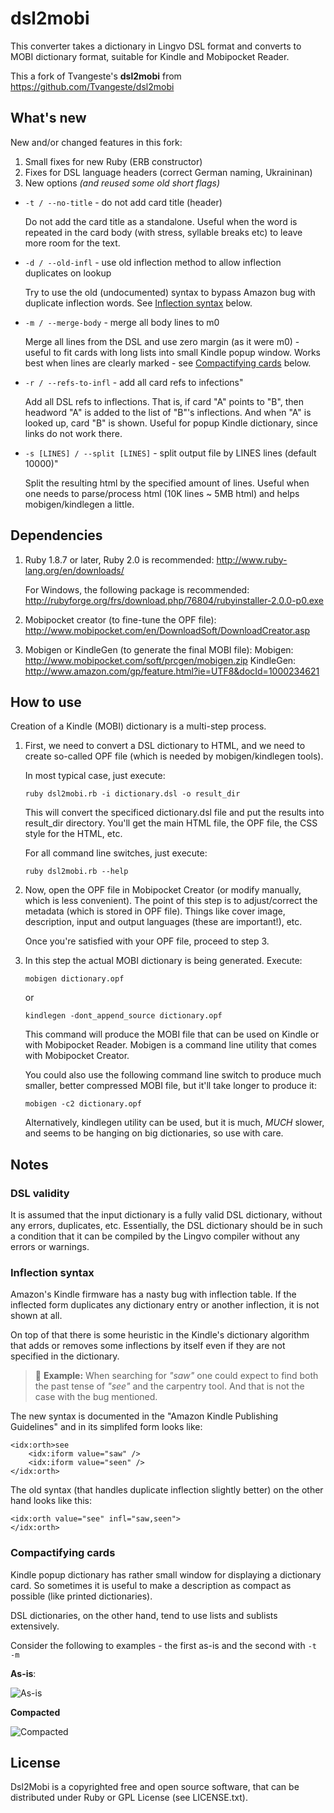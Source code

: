 # dsl2mobi

This converter takes a dictionary in Lingvo DSL format and converts
to MOBI dictionary format, suitable for Kindle and Mobipocket Reader.

This a fork of Tvangeste's **dsl2mobi** from https://github.com/Tvangeste/dsl2mobi

## What's new

New and/or changed features in this fork:

1. Small fixes for new Ruby (ERB constructor)
2. Fixes for DSL language headers (correct German naming, Ukraininan) 
3. New options *(and reused some old short flags)*
 - `-t / --no-title` - do not add card title (header)

	Do not add the card title as a standalone. Useful when the word is repeated in the card body (with stress, syllable breaks etc) to leave more room for the text.

 - `-d / --old-infl` - use old inflection method to allow inflection duplicates on lookup

	Try to use the old (undocumented) syntax to bypass Amazon bug with duplicate inflection words. See [Inflection syntax](#inflection-syntax) below. 

 - `-m / --merge-body` - merge all body lines to m0
 
	Merge all lines from the DSL and use zero margin (as it were m0) - useful to fit cards with long lists into small Kindle popup window. Works best when lines are clearly marked - see [Compactifying cards](#compactifying-cards) below.

 - `-r / --refs-to-infl` - add all card refs to infections"

	Add all DSL refs to inflections. That is, if card "A" points to "B", then headword "A" is added to the list of "B"'s inflections. And when "A" is looked up, card "B" is shown. Useful for popup Kindle dictionary, since links do not work there.

 - `-s [LINES] / --split [LINES]` - split output file by LINES lines (default 10000)"

	Split the resulting html by the specified amount of lines. Useful when one needs to parse/process html (10K lines ~ 5MB html) and helps mobigen/kindlegen a little.


## Dependencies 

1. Ruby 1.8.7 or later, Ruby 2.0 is recommended:
   http://www.ruby-lang.org/en/downloads/

   For Windows, the following package is recommended:
   http://rubyforge.org/frs/download.php/76804/rubyinstaller-2.0.0-p0.exe

2. Mobipocket creator (to fine-tune the OPF file):
   http://www.mobipocket.com/en/DownloadSoft/DownloadCreator.asp

3. Mobigen or KindleGen (to generate the final MOBI file):
   Mobigen: http://www.mobipocket.com/soft/prcgen/mobigen.zip
   KindleGen: http://www.amazon.com/gp/feature.html?ie=UTF8&docId=1000234621

## How to use

Creation of a Kindle (MOBI) dictionary is a multi-step process.

1. First, we need to convert a DSL dictionary to HTML, and we need to
create so-called OPF file (which is needed by mobigen/kindlegen tools).

   In most typical case, just execute:
  
   `ruby dsl2mobi.rb -i dictionary.dsl -o result_dir`

   This will convert the specificed dictionary.dsl file and put the results
into result_dir directory. You'll get the main HTML file, the OPF file,
the CSS style for the HTML, etc.

   For all command line switches, just execute:

   `ruby dsl2mobi.rb --help`

2. Now, open the OPF file in Mobipocket Creator (or modify manually, which is
less convenient). The point of this step is to adjust/correct the metadata
(which is stored in OPF file). Things like cover image, description,
input and output languages (these are important!), etc.

   Once you're satisfied with your OPF file, proceed to step 3.

3. In this step the actual MOBI dictionary is being generated. Execute:

    `mobigen dictionary.opf`

    or

    `kindlegen -dont_append_source dictionary.opf`

   This command will produce the MOBI file that can be used on Kindle
or with Mobipocket Reader. Mobigen is a command line utility that comes
with Mobipocket Creator.

    You could also use the following command line switch to produce much
smaller, better compressed MOBI file, but it'll take longer to produce it:

    `mobigen -c2 dictionary.opf`

    Alternatively, kindlegen utility can be used, but it is much, *MUCH*
slower, and seems to be hanging on big dictionaries, so use with care.

## Notes 

### DSL validity
It is assumed that the input dictionary is a fully valid DSL dictionary,
   without any errors, duplicates, etc. Essentially, the DSL dictionary
   should be in such a condition that it can be compiled by the Lingvo compiler
   without any errors or warnings.

### Inflection syntax

Amazon's Kindle firmware has a nasty bug with inflection table. If the inflected form duplicates any dictionary entry or another inflection, it is not shown at all.

On top of that there is some heuristic in the Kindle's dictionary algorithm that adds or removes some inflections by itself even if they are not specified in the dictionary.

> :memo: **Example:** When searching for _"saw"_ one could expect to find both the past tense of _"see"_ and the carpentry tool. And that is not the case with the bug mentioned.

The new syntax is documented in the "Amazon Kindle Publishing Guidelines" and in its simplifed form looks like:

```
<idx:orth>see 
    <idx:iform value="saw" /> 
    <idx:iform value="seen" /> 
</idx:orth>  
```

The old syntax (that handles duplicate inflection slightly better) on the other hand looks like this:

```
<idx:orth value="see" infl="saw,seen">
</idx:orth>
```

### Compactifying cards

Kindle popup dictionary has rather small window for displaying a dictionary card. So sometimes it is useful to make a description as compact as possible (like printed dictionaries).

DSL dictionaries, on the other hand, tend to use lists and sublists extensively.

Consider the following to examples - the first as-is and the second with `-t -m`

**As-is**:

![As-is](docs/full_card.png)

**Compacted**

![Compacted](docs/compact_card.png)



## License

Dsl2Mobi is a copyrighted free and open source software, that can be
distributed under Ruby or GPL License (see LICENSE.txt).



